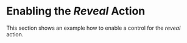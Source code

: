 <!-- loiofc78d5182db8472f8af42a0208a94dee -->

# Enabling the *Reveal* Action

This section shows an example how to enable a control for the *reveal* action.

